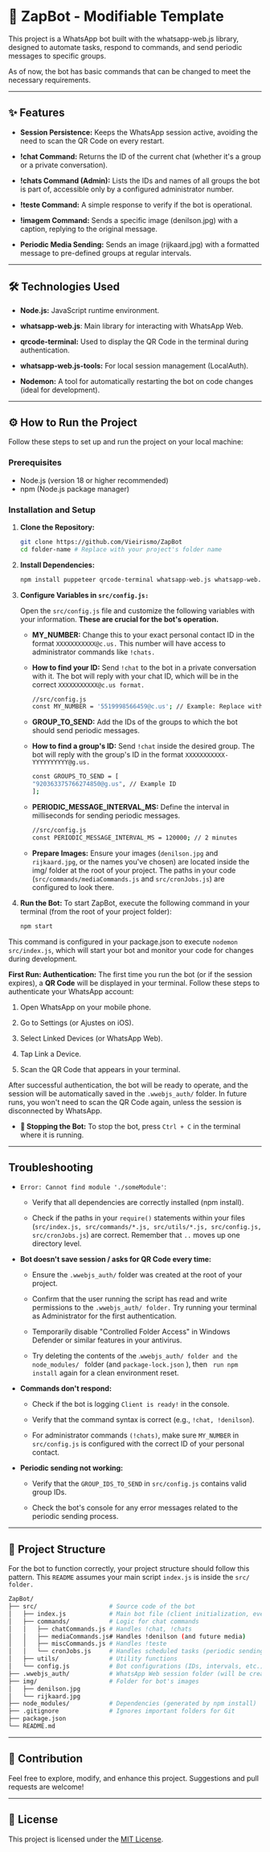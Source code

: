 #  🤖 ZapBot - Modifiable Template
This project is a WhatsApp bot built with the whatsapp-web.js library, designed to automate tasks, respond to commands, and send periodic messages to specific groups.

As of now, the bot has basic commands that can be changed to meet the necessary requirements.

---

## ✨ Features

* **Session Persistence:** Keeps the WhatsApp session active, avoiding the need to scan the QR Code on every restart.

* **!chat Command:** Returns the ID of the current chat (whether it's a group or a private conversation).

* **!chats Command (Admin):** Lists the IDs and names of all groups the bot is part of, accessible only by a configured administrator number.

* **!teste Command:** A simple response to verify if the bot is operational.

* **!imagem Command:** Sends a specific image (denilson.jpg) with a caption, replying to the original message.

* **Periodic Media Sending:** Sends an image (rijkaard.jpg) with a formatted message to pre-defined groups at regular intervals.

---

## 🛠️ Technologies Used

* **Node.js:** JavaScript runtime environment.

* **whatsapp-web.js**: Main library for interacting with WhatsApp Web.

* **qrcode-terminal:** Used to display the QR Code in the terminal during authentication.

* **whatsapp-web.js-tools:** For local session management (LocalAuth).

* **Nodemon:** A tool for automatically restarting the bot on code changes (ideal for development).

---

## ⚙️ How to Run the Project

Follow these steps to set up and run the project on your local machine:

### Prerequisites

* Node.js (version 18 or higher recommended)
* npm (Node.js package manager)

### Installation and Setup

1.  **Clone the Repository:**
    ```bash
    git clone https://github.com/Vieirismo/ZapBot
    cd folder-name # Replace with your project's folder name
    ```

2.  **Install Dependencies:**
    ```bash
    npm install puppeteer qrcode-terminal whatsapp-web.js whatsapp-web.js-tools
    
    ```

3. **Configure Variables in ```src/config.js:```**

    Open the ```src/config.js``` file and customize the following variables with your information. **These are crucial for the bot's operation.**

    * **MY_NUMBER:** Change this to your exact personal contact ID in the format ```XXXXXXXXXXX@c.us.``` This number will have access to administrator commands like ```!chats.```

    * **How to find your ID:**  Send ```!chat``` to the bot in a private conversation with it. The bot will reply with your chat ID, which will be in the correct ```XXXXXXXXXXX@c.us format.```

        ```bash
        //src/config.js
        const MY_NUMBER = '5519998566459@c.us'; // Example: Replace with your contact ID
        ```
    
    * **GROUP_TO_SEND:** Add the IDs of the groups to which the bot should send periodic messages.

    * **How to find a group's ID:** Send ```!chat``` inside the desired group. The bot will reply with the group's ID in the format ```XXXXXXXXXXX-YYYYYYYYYY@g.us.```

        ```bash
        const GROUPS_TO_SEND = [
        "920363375766274850@g.us", // Example ID
        ];
        ```

    * **PERIODIC_MESSAGE_INTERVAL_MS:** Define the interval in milliseconds for sending periodic messages.

        ```bash
        //src/config.js
        const PERIODIC_MESSAGE_INTERVAL_MS = 120000; // 2 minutes
        ```

    * **Prepare Images:**
    Ensure your images (```denilson.jpg``` and ```rijkaard.jpg```, or the names you've chosen) are located inside the img/ folder at the root of your project. The paths in your code (```src/commands/mediaCommands.js``` and ```src/cronJobs.js```) are configured to look there.

4. **Run the Bot:**
To start ZapBot, execute the following command in your terminal (from the root of your project folder):

    ```bash
    npm start
    ```

This command is configured in your package.json to execute ```nodemon src/index.js```, which will start your bot and monitor your code for changes during development.

**First Run: Authentication:**
The first time you run the bot (or if the session expires), a **QR Code** will be displayed in your terminal. Follow these steps to authenticate your WhatsApp account:

1. Open WhatsApp on your mobile phone.

2. Go to Settings (or Ajustes on iOS).

3. Select Linked Devices (or WhatsApp Web).

4. Tap Link a Device.

5. Scan the QR Code that appears in your terminal.

After successful authentication, the bot will be ready to operate, and the session will be automatically saved in the ```.wwebjs_auth/``` folder. In future runs, you won't need to scan the QR Code again, unless the session is disconnected by WhatsApp.


* **🛑 Stopping the Bot:** 
To stop the bot, press ```Ctrl + C``` in the terminal where it is running.

---


## Troubleshooting
* ```Error: Cannot find module './someModule'```:

    * Verify that all dependencies are correctly installed (npm install).

    * Check if the paths in your ```require()``` statements within your files (```src/index.js, src/commands/*.js, src/utils/*.js, src/config.js, src/cronJobs.js```) are correct. Remember that ```..``` moves up one directory level.

* **Bot doesn't save session / asks for QR Code every time:**

    * Ensure the ```.wwebjs_auth/``` folder was created at the root of your project.

    * Confirm that the user running the script has read and write permissions to the ```.wwebjs_auth/ folder.``` Try running your terminal as Administrator for the first authentication.

    * Temporarily disable "Controlled Folder Access" in Windows Defender or similar features in your antivirus.

    * Try deleting the contents of the .```wwebjs_auth/ folder and the node_modules/ ``` folder (and  ```package-lock.json``` ), then ``` run npm install```  again for a clean environment reset.

* **Commands don't respond:**

    * Check if the bot is logging ```Client is ready!``` in the console.

    * Verify that the command syntax is correct (e.g., ```!chat, !denilson```).

    * For administrator commands ```(!chats)```, make sure ```MY_NUMBER``` in ```src/config.js``` is configured with the correct ID of your personal contact.

* **Periodic sending not working:**

    * Verify that the ```GROUP_IDS_TO_SEND``` in ```src/config.js``` contains valid group IDs.

    * Check the bot's console for any error messages related to the periodic sending process.

---

## 📂 Project Structure 
For the bot to function correctly, your project structure should follow this pattern. This ```README``` assumes your main script ```index.js``` is inside the ```src/ folder.```


```bash
ZapBot/
├── src/                    # Source code of the bot
│   ├── index.js            # Main bot file (client initialization, event routing)
│   ├── commands/           # Logic for chat commands
│   │   ├── chatCommands.js # Handles !chat, !chats
│   │   ├── mediaCommands.js# Handles !denilson (and future media)
│   │   ├── miscCommands.js # Handles !teste
│   │   └── cronJobs.js     # Handles scheduled tasks (periodic sending) - if kept here
│   ├── utils/              # Utility functions
│   └── config.js           # Bot configurations (IDs, intervals, etc.)
├── .wwebjs_auth/           # WhatsApp Web session folder (will be created/used here)
├── img/                    # Folder for bot's images
│   ├── denilson.jpg
│   └── rijkaard.jpg
├── node_modules/           # Dependencies (generated by npm install)
├── .gitignore              # Ignores important folders for Git
├── package.json
└── README.md
```
---

## 🤝 Contribution
Feel free to explore, modify, and enhance this project. Suggestions and pull requests are welcome!

---
## 📄 License

This project is licensed under the [MIT License](https://opensource.org/licenses/MIT).
